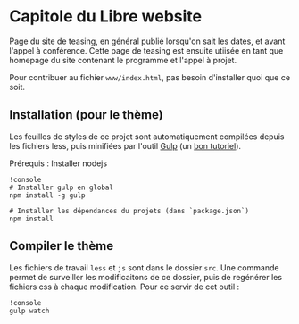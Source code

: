 # Capitole du Libre website

Page du site de teasing, en général publié lorsqu'on sait les dates, et avant l'appel à conférence.
Cette page de teasing est ensuite utiisée en tant que homepage du site contenant le programme et l'appel à projet.

Pour contribuer au fichier `www/index.html`, pas besoin d'installer quoi que ce soit.

## Installation (pour le thème)

Les feuilles de styles de ce projet sont automatiquement compilées depuis les fichiers less, puis minifiées par l'outil [Gulp](http://gulpjs.com/) (un [bon tutoriel](http://www.sitepoint.com/introduction-gulp-js/)).

Prérequis : Installer nodejs

    !console
    # Installer gulp en global
    npm install -g gulp

    # Installer les dépendances du projets (dans `package.json`)
    npm install

## Compiler le thème

Les fichiers de travail `less` et `js` sont dans le dossier `src`. Une commande permet de surveiller les modificaitons de ce dossier, puis de regénérer les fichiers css à chaque modification. Pour ce servir de cet outil :

    !console
    gulp watch
